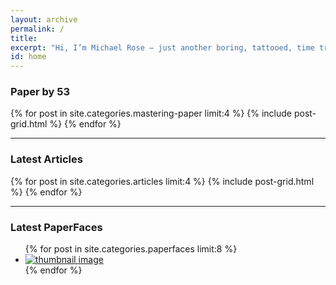 ```yaml
---
layout: archive
permalink: /
title:
excerpt: "Hi, I’m Michael Rose — just another boring, tattooed, time traveling, designer from Buffalo."
id: home
---
```


### Paper by 53

<div class="tiles">
{% for post in site.categories.mastering-paper limit:4 %}
  {% include post-grid.html %}
{% endfor %}
</div><!-- /.tiles -->

---

### Latest Articles

<div class="tiles">
{% for post in site.categories.articles limit:4 %}
  {% include post-grid.html %}
{% endfor %}
</div><!-- /.tiles -->

---

### Latest PaperFaces

<ul class="th-grid-full">
{% for post in site.categories.paperfaces limit:8 %}
  <li><a href="{{ site.url }}{{ post.url }}" title="{{ post.title }}"><img src="{{ site.url }}/images/{{ post.image.thumb }}" alt="thumbnail image"></a></li>
{% endfor %}
</ul>

